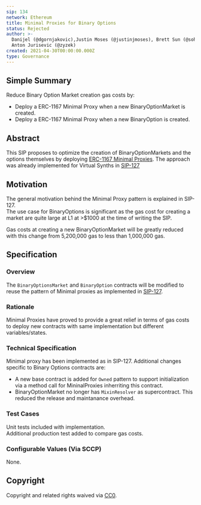 ```yaml
---
sip: 134
network: Ethereum
title: Minimal Proxies for Binary Options
status: Rejected
author: >-
  Danijel (@dgornjakovic),Justin Moses (@justinjmoses), Brett Sun (@sohkai),
  Anton Jurisevic (@zyzek)
created: 2021-04-30T00:00:00.000Z
type: Governance
---
```


## Simple Summary

Reduce Binary Option Market creation gas costs by:  
- Deploy a ERC-1167 Minimal Proxy when a new BinaryOptionMarket is created.  
- Deploy a ERC-1167 Minimal Proxy when a new BinaryOption is created.  

## Abstract

This SIP proposes to optimize the creation of BinaryOptionMarkets and the options themselves by deploying [ERC-1167 Minimal Proxies](https://eips.ethereum.org/EIPS/eip-1167).
The approach was already implemented for Virtual Synths in [SIP-127](https://sips.synthetix.io/sips/sip-127)

## Motivation

The general motivation behind the Minimal Proxy pattern is explained in SIP-127.  
The use case for BinaryOptions is significant as the gas cost for creating a market are quite large at L1 at >$1000 at the time of writing the SIP.  

Gas costs at creating a new BinaryOptionMarket will be greatly reduced with this change from 5,200,000 gas to less than 1,000,000 gas.    
## Specification

### Overview

The `BinaryOptionsMarket` and `BinaryOption` contracts will be modified to reuse the pattern of Minimal proxies as implemented in  [SIP-127](https://sips.synthetix.io/sips/sip-127).   

### Rationale

Minimal Proxies have proved to provide a great relief in terms of gas costs to deploy new contracts with same implementation but different variables/states.  

### Technical Specification

Minimal proxy has been implemented as in SIP-127. Additional changes specific to Binary Options contracts are:  
- A new base contract is added for `Owned` pattern to support initialization via a method call for MininalProxies inherriting this contract.
- BinaryOptionMarket no longer has `MixinResolver` as supercontract. This reduced the release and maintanance overhead.

### Test Cases

Unit tests included with implementation.  
Additional production test added to compare gas costs.

### Configurable Values (Via SCCP)

None.

## Copyright

Copyright and related rights waived via [CC0](https://creativecommons.org/publicdomain/zero/1.0/).